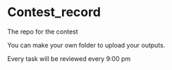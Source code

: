 # Contest_record
The repo for the contest

You can make your own folder to upload your outputs.

Every task will be reviewed every 9:00 pm
